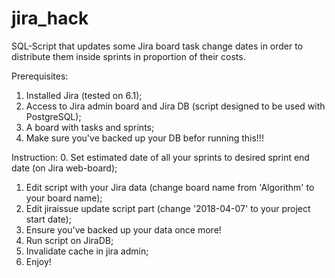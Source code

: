 # jira_hack
SQL-Script that updates some Jira board task change dates in order to distribute them inside sprints in proportion of their costs.

Prerequisites:
1. Installed Jira (tested on 6.1);
2. Access to Jira admin board and Jira DB (script designed to be used with PostgreSQL);
3. A board with tasks and sprints;
4. Make sure you've backed up your DB befor running this!!!

Instruction:
0. Set estimated date of all your sprints to desired sprint end date (on Jira web-board);
1. Edit script with your Jira data (change board name from 'Algorithm' to your board name);
2. Edit jiraissue update script part (change '2018-04-07' to your project start date);
3. Ensure you've backed up your data once more!
4. Run script on JiraDB;
5. Invalidate cache in jira admin;
6. Enjoy!
